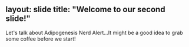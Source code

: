 layout: slide
title: "Welcome to our second slide!"
---
Let's talk about Adipogenesis
Nerd Alert...It might be a good idea to grab some coffee before we start!

